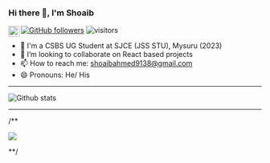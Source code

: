 ### Hi there 👋, I'm Shoaib
<a href="https://www.linkedin.com/in/shoaib-ahmed-s-990b301a9/">
  <img align="left" alt="Shoaib's Linkdein" width="22px" src="https://cdn.jsdelivr.net/npm/simple-icons@v3/icons/linkedin.svg" />
</a>

[![GitHub followers](https://img.shields.io/github/followers/shoaibahmed9138.svg?style=social&label=Follow)](https://github.com/shoaibahmed9138?tab=followers)
![visitors](https://visitor-badge.laobi.icu/badge?page_id=shoaibahmed9138.shoaibahmed9138)

- 🔭 I'm a CSBS UG Student at SJCE (JSS STU), Mysuru (2023)
- 👯 I’m looking to collaborate on React based projects
- 📫 How to reach me: shoaibahmed9138@gmail.com
- 😄 Pronouns: He/ His

<hr>

![Github stats](https://github-readme-stats.vercel.app/api?username=shoaibahmed9138)
      
<hr>

/**<p align="left">
<a href = "https://github.com/shoaibahmed9138">
  <img src="https://github-readme-stats-aj8vj7k8x.vercel.app/api/top-langs/?username=shoaibahmed9138&layout=compact&title_color=ffc857&icon_color=8ac926&text_color=daf7dc&bg_color=151515&card_width=400">
 </a>
</p>**/

